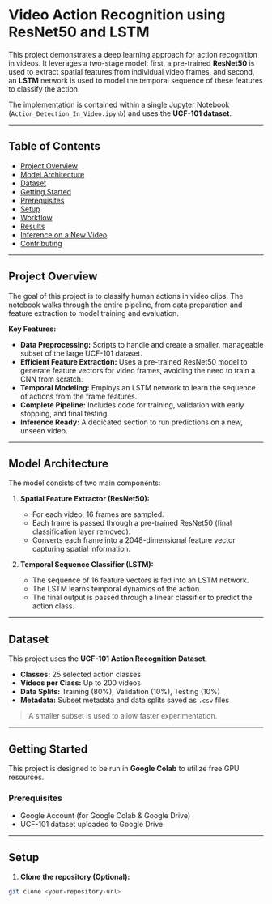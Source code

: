 # Video Action Recognition using ResNet50 and LSTM

This project demonstrates a deep learning approach for action recognition in videos. It leverages a two-stage model: first, a pre-trained **ResNet50** is used to extract spatial features from individual video frames, and second, an **LSTM** network is used to model the temporal sequence of these features to classify the action.

The implementation is contained within a single Jupyter Notebook (`Action_Detection_In_Video.ipynb`) and uses the **UCF-101 dataset**.

---

## Table of Contents
- [Project Overview](#project-overview)
- [Model Architecture](#model-architecture)
- [Dataset](#dataset)
- [Getting Started](#getting-started)
- [Prerequisites](#prerequisites)
- [Setup](#setup)
- [Workflow](#workflow)
- [Results](#results)
- [Inference on a New Video](#inference-on-a-new-video)
- [Contributing](#contributing)

---

## Project Overview
The goal of this project is to classify human actions in video clips. The notebook walks through the entire pipeline, from data preparation and feature extraction to model training and evaluation.

**Key Features:**
- **Data Preprocessing:** Scripts to handle and create a smaller, manageable subset of the large UCF-101 dataset.
- **Efficient Feature Extraction:** Uses a pre-trained ResNet50 model to generate feature vectors for video frames, avoiding the need to train a CNN from scratch.
- **Temporal Modeling:** Employs an LSTM network to learn the sequence of actions from the frame features.
- **Complete Pipeline:** Includes code for training, validation with early stopping, and final testing.
- **Inference Ready:** A dedicated section to run predictions on a new, unseen video.

---

## Model Architecture
The model consists of two main components:

1. **Spatial Feature Extractor (ResNet50):**  
   - For each video, 16 frames are sampled.  
   - Each frame is passed through a pre-trained ResNet50 (final classification layer removed).  
   - Converts each frame into a 2048-dimensional feature vector capturing spatial information.

2. **Temporal Sequence Classifier (LSTM):**  
   - The sequence of 16 feature vectors is fed into an LSTM network.  
   - The LSTM learns temporal dynamics of the action.  
   - The final output is passed through a linear classifier to predict the action class.

---

## Dataset
This project uses the **UCF-101 Action Recognition Dataset**.  

- **Classes:** 25 selected action classes  
- **Videos per Class:** Up to 200 videos  
- **Data Splits:** Training (80%), Validation (10%), Testing (10%)  
- **Metadata:** Subset metadata and data splits saved as `.csv` files  

> A smaller subset is used to allow faster experimentation.

---

## Getting Started
This project is designed to be run in **Google Colab** to utilize free GPU resources.

### Prerequisites
- Google Account (for Google Colab & Google Drive)  
- UCF-101 dataset uploaded to Google Drive  

---

## Setup
1. **Clone the repository (Optional):**
```bash
git clone <your-repository-url>
